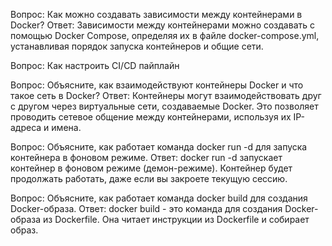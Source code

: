 Вопрос:
Как можно создавать зависимости между контейнерами в Docker?
Ответ:
Зависимости между контейнерами можно создавать с помощью Docker Compose, определяя их в файле docker-compose.yml, устанавливая порядок запуска контейнеров и общие сети.

Вопрос:
Как настроить CI/CD пайплайн

Вопрос:
Объясните, как взаимодействуют контейнеры Docker и что такое сеть в Docker?
Ответ:
Контейнеры могут взаимодействовать друг с другом через виртуальные сети, создаваемые Docker. Это позволяет проводить сетевое общение между контейнерами, используя их IP-адреса и имена.

Вопрос:
Объясните, как работает команда docker run -d для запуска контейнера в фоновом режиме.
Ответ:
docker run -d запускает контейнер в фоновом режиме (демон-режиме). Контейнер будет продолжать работать, даже если вы закроете текущую сессию.

Вопрос:
Объясните, как работает команда docker build для создания Docker-образа.
Ответ:
docker build - это команда для создания Docker-образа из Dockerfile. Она читает инструкции из Dockerfile и собирает образ.
